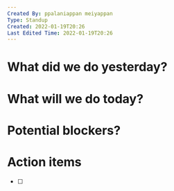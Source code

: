 ```yaml
---
Created By: ppalaniappan meiyappan
Type: Standup
Created: 2022-01-19T20:26
Last Edited Time: 2022-01-19T20:26
---
```

# What did we do yesterday?
# What will we do today?
# Potential blockers?
# Action items
- [ ]